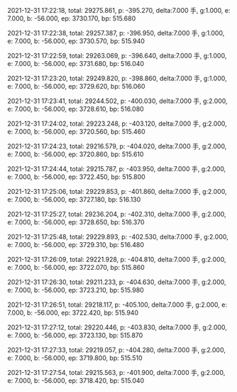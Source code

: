 2021-12-31 17:22:18, total: 29275.861, p: -395.270, delta:7.000 手, g:1.000, e: 7.000, b: -56.000, ep: 3730.170, bp: 515.680

2021-12-31 17:22:38, total: 29257.387, p: -396.950, delta:7.000 手, g:1.000, e: 7.000, b: -56.000, ep: 3730.570, bp: 515.940

2021-12-31 17:22:59, total: 29263.069, p: -396.640, delta:7.000 手, g:1.000, e: 7.000, b: -56.000, ep: 3731.680, bp: 516.040

2021-12-31 17:23:20, total: 29249.820, p: -398.860, delta:7.000 手, g:1.000, e: 7.000, b: -56.000, ep: 3729.620, bp: 516.060

2021-12-31 17:23:41, total: 29244.502, p: -400.030, delta:7.000 手, g:2.000, e: 7.000, b: -56.000, ep: 3728.610, bp: 516.080

2021-12-31 17:24:02, total: 29223.248, p: -403.120, delta:7.000 手, g:2.000, e: 7.000, b: -56.000, ep: 3720.560, bp: 515.460

2021-12-31 17:24:23, total: 29216.579, p: -404.020, delta:7.000 手, g:2.000, e: 7.000, b: -56.000, ep: 3720.860, bp: 515.610

2021-12-31 17:24:44, total: 29215.787, p: -403.950, delta:7.000 手, g:2.000, e: 7.000, b: -56.000, ep: 3722.450, bp: 515.800

2021-12-31 17:25:06, total: 29229.853, p: -401.860, delta:7.000 手, g:2.000, e: 7.000, b: -56.000, ep: 3727.180, bp: 516.130

2021-12-31 17:25:27, total: 29236.204, p: -402.310, delta:7.000 手, g:2.000, e: 7.000, b: -56.000, ep: 3728.650, bp: 516.370

2021-12-31 17:25:48, total: 29229.893, p: -402.530, delta:7.000 手, g:2.000, e: 7.000, b: -56.000, ep: 3729.310, bp: 516.480

2021-12-31 17:26:09, total: 29221.928, p: -404.810, delta:7.000 手, g:2.000, e: 7.000, b: -56.000, ep: 3722.070, bp: 515.860

2021-12-31 17:26:30, total: 29211.233, p: -404.630, delta:7.000 手, g:2.000, e: 7.000, b: -56.000, ep: 3723.210, bp: 515.980

2021-12-31 17:26:51, total: 29218.117, p: -405.100, delta:7.000 手, g:2.000, e: 7.000, b: -56.000, ep: 3722.420, bp: 515.940

2021-12-31 17:27:12, total: 29220.446, p: -403.830, delta:7.000 手, g:2.000, e: 7.000, b: -56.000, ep: 3723.130, bp: 515.870

2021-12-31 17:27:33, total: 29219.057, p: -404.280, delta:7.000 手, g:2.000, e: 7.000, b: -56.000, ep: 3719.800, bp: 515.510

2021-12-31 17:27:54, total: 29215.563, p: -401.900, delta:7.000 手, g:2.000, e: 7.000, b: -56.000, ep: 3718.420, bp: 515.040